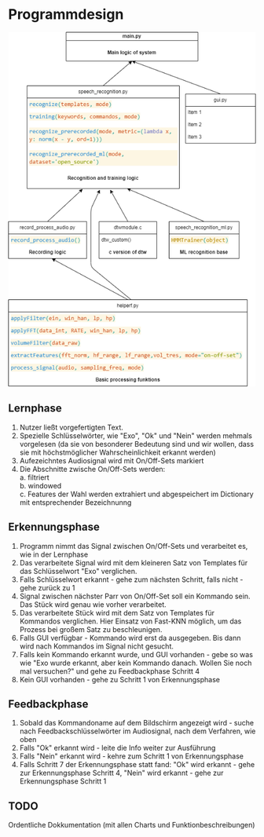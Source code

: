 # **Programmdesign**

![](module_diagram.png)

## **Lernphase**
1. Nutzer ließt vorgefertigten Text. 
2. Spezielle Schlüsselwörter, wie "Exo", "Ok" und "Nein" werden mehmals vorgelesen (da sie von besonderer Bedeutung sind und wir wollen, dass sie mit höchstmöglicher Wahrscheinlichkeit erkannt werden)
2. Aufezeichntes Audiosignal wird mit On/Off-Sets markiert
3. Die Abschnitte zwische On/Off-Sets werden:\
    a. filtriert\
    b. windowed\
    c. Features der Wahl werden extrahiert und abgespeichert im Dictionary mit entsprechender Bezeichnunng

## **Erkennungsphase**
1. Programm nimmt das Signal zwischen On/Off-Sets und verarbeitet es, wie in der Lernphase
2. Das verarbeitete Signal wird mit dem kleineren Satz von Templates für das Schlüsselwort "Exo" verglichen.
3. Falls Schlüsselwort erkannt - gehe zum nächsten Schritt, falls nicht - gehe zurück zu 1
4. Signal zwischen nächster Parr von On/Off-Set soll ein Kommando sein. Das Stück wird genau wie vorher verarbeitet.
5. Das verarbeitete Stück wird mit dem Satz von Templates für Kommandos verglichen. Hier Einsatz von Fast-KNN möglich, um das Prozess bei großem Satz zu beschleunigen.
6. Falls GUI verfügbar - Kommando wird erst da ausgegeben. Bis dann wird nach Kommandos im Signal nicht gesucht.
7. Falls kein Kommando erkannt wurde, und GUI vorhanden - gebe so was wie "Exo wurde erkannt, aber kein Kommando danach. Wollen Sie noch mal versuchen?" und gehe zu Feedbackphase Schritt 4
8. Kein GUI vorhanden - gehe zu Schritt 1 von Erkennungsphase

## **Feedbackphase**
1. Sobald das Kommandoname auf dem Bildschirm angezeigt wird - suche nach Feedbackschlüsselwörter im Audiosignal, nach dem Verfahren, wie oben
2. Falls "Ok" erkannt wird - leite die Info weiter zur Ausführung
3. Falls "Nein" erkannt wird - kehre zum Schritt 1 von Erkennungsphase
4. Falls Schritt 7 der Erkennungsphase statt fand: "Ok" wird erkannt - gehe zur Erkennungsphase Schritt 4, "Nein" wird erkannt - gehe zur Erkennungsphase Schritt 1

## **TODO**
Ordentliche Dokkumentation (mit allen Charts und Funktionbeschreibungen)